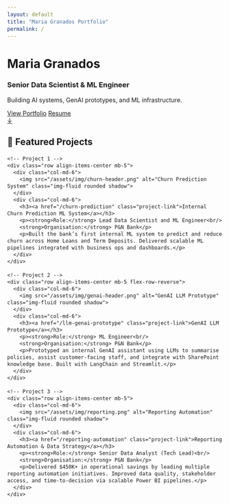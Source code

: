 ```yaml
---
layout: default
title: "Maria Granados Portfolio"
permalink: /
---
```


<!-- Hero Section with Diagonal -->
<div id="hero-diagonal">
  <div class="container text-center text-white">
    <h1><strong>Maria Granados</strong></h1>
    <h3>Senior Data Scientist & ML Engineer</h3>
    <p>Building AI systems, GenAI prototypes, and ML infrastructure.</p>
    <a href="#projects" class="btn btn-light m-2">View Portfolio</a>
    <a href="/cv/" class="btn btn-outline-light m-2">Resume</a>
    <div class="scroll-cue mt-5"><a href="#projects">↓</a></div>
  </div>
</div>

<!-- Projects Section -->
<section id="projects" class="section bg-light">
  <div class="container-wide">
    <h2 class="text-center mb-5">🚀 Featured Projects</h2>

    <!-- Project 1 -->
    <div class="row align-items-center mb-5">
      <div class="col-md-6">
        <img src="/assets/img/churn-header.png" alt="Churn Prediction System" class="img-fluid rounded shadow">
      </div>
      <div class="col-md-6">
        <h3><a href="/churn-prediction" class="project-link">Internal Churn Prediction ML System</a></h3>
        <p><strong>Role:</strong> Lead Data Scientist and ML Engineer<br/>
        <strong>Organisation:</strong> P&N Bank</p>
        <p>Built the bank’s first internal ML system to predict and reduce churn across Home Loans and Term Deposits. Delivered scalable ML pipelines integrated with business ops and dashboards.</p>
      </div>
    </div>

    <!-- Project 2 -->
    <div class="row align-items-center mb-5 flex-row-reverse">
      <div class="col-md-6">
        <img src="/assets/img/genai-header.png" alt="GenAI LLM Prototype" class="img-fluid rounded shadow">
      </div>
      <div class="col-md-6">
        <h3><a href="/llm-genai-prototype" class="project-link">GenAI LLM Prototype</a></h3>
        <p><strong>Role:</strong> ML Engineer<br/>
        <strong>Organisation:</strong> P&N Bank</p>
        <p>Prototyped an internal GenAI assistant using LLMs to summarise policies, assist customer-facing staff, and integrate with SharePoint knowledge base. Built with LangChain and Streamlit.</p>
      </div>
    </div>

    <!-- Project 3 -->
    <div class="row align-items-center mb-5">
      <div class="col-md-6">
        <img src="/assets/img/reporting.png" alt="Reporting Automation" class="img-fluid rounded shadow">
      </div>
      <div class="col-md-6">
        <h3><a href="/reporting-automation" class="project-link">Reporting Automation & Data Strategy</a></h3>
        <p><strong>Role:</strong> Senior Data Analyst (Tech Lead)<br/>
        <strong>Organisation:</strong> P&N Bank</p>
        <p>Delivered $450K+ in operational savings by leading multiple reporting automation initiatives. Improved data quality, stakeholder access, and time-to-decision via scalable Power BI pipelines.</p>
      </div>
    </div>
  </div>
</section>

